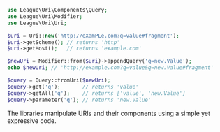 ~~~php
use League\Uri\Components\Query;
use League\Uri\Modifier;
use League\Uri\Uri;

$uri = Uri::new('http://eXamPLe.com?q=value#fragment');
$uri->getScheme(); // returns 'http'
$uri->getHost();   // returns 'example.com'

$newUri = Modifier::from($uri)->appendQuery('q=new.Value');
echo $newUri; // 'http://example.com?q=value&q=new.Value#fragment'

$query = Query::fromUri($newUri);
$query->get('q');       // returns 'value'
$query->getAll('q');    // returns ['value', 'new.Value']
$query->parameter('q'); // returns 'new.Value'
~~~

The libraries manipulate URIs and their components using a simple yet expressive code.
